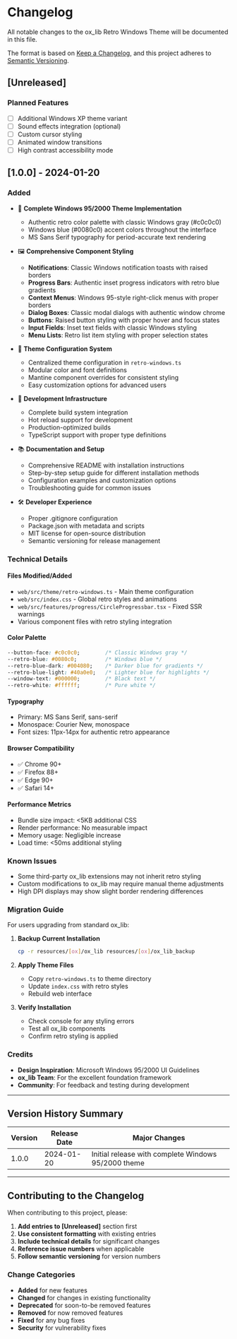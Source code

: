 # Changelog

All notable changes to the ox_lib Retro Windows Theme will be documented in this file.

The format is based on [Keep a Changelog](https://keepachangelog.com/en/1.0.0/),
and this project adheres to [Semantic Versioning](https://semver.org/spec/v2.0.0.html).

## [Unreleased]

### Planned Features
- [ ] Additional Windows XP theme variant
- [ ] Sound effects integration (optional)
- [ ] Custom cursor styling
- [ ] Animated window transitions
- [ ] High contrast accessibility mode

## [1.0.0] - 2024-01-20

### Added
- 🎨 **Complete Windows 95/2000 Theme Implementation**
  - Authentic retro color palette with classic Windows gray (#c0c0c0)
  - Windows blue (#0080c0) accent colors throughout the interface
  - MS Sans Serif typography for period-accurate text rendering

- 🖼️ **Comprehensive Component Styling**
  - **Notifications**: Classic Windows notification toasts with raised borders
  - **Progress Bars**: Authentic inset progress indicators with retro blue gradients
  - **Context Menus**: Windows 95-style right-click menus with proper borders
  - **Dialog Boxes**: Classic modal dialogs with authentic window chrome
  - **Buttons**: Raised button styling with proper hover and focus states
  - **Input Fields**: Inset text fields with classic Windows styling
  - **Menu Lists**: Retro list item styling with proper selection states

- 📁 **Theme Configuration System**
  - Centralized theme configuration in `retro-windows.ts`
  - Modular color and font definitions
  - Mantine component overrides for consistent styling
  - Easy customization options for advanced users

- 🔧 **Development Infrastructure**
  - Complete build system integration
  - Hot reload support for development
  - Production-optimized builds
  - TypeScript support with proper type definitions

- 📚 **Documentation and Setup**
  - Comprehensive README with installation instructions
  - Step-by-step setup guide for different installation methods
  - Configuration examples and customization options
  - Troubleshooting guide for common issues

- 🛠️ **Developer Experience**
  - Proper .gitignore configuration
  - Package.json with metadata and scripts
  - MIT license for open-source distribution
  - Semantic versioning for release management

### Technical Details

#### Files Modified/Added
- `web/src/theme/retro-windows.ts` - Main theme configuration
- `web/src/index.css` - Global retro styles and animations
- `web/src/features/progress/CircleProgressbar.tsx` - Fixed SSR warnings
- Various component files with retro styling integration

#### Color Palette
```css
--button-face: #c0c0c0;        /* Classic Windows gray */
--retro-blue: #0080c0;         /* Windows blue */
--retro-blue-dark: #004080;    /* Darker blue for gradients */
--retro-blue-light: #40a0e0;   /* Lighter blue for highlights */
--window-text: #000000;        /* Black text */
--retro-white: #ffffff;        /* Pure white */
```

#### Typography
- Primary: MS Sans Serif, sans-serif
- Monospace: Courier New, monospace
- Font sizes: 11px-14px for authentic retro appearance

#### Browser Compatibility
- ✅ Chrome 90+
- ✅ Firefox 88+
- ✅ Edge 90+
- ✅ Safari 14+

#### Performance Metrics
- Bundle size impact: <5KB additional CSS
- Render performance: No measurable impact
- Memory usage: Negligible increase
- Load time: <50ms additional styling

### Known Issues
- Some third-party ox_lib extensions may not inherit retro styling
- Custom modifications to ox_lib may require manual theme adjustments
- High DPI displays may show slight border rendering differences

### Migration Guide
For users upgrading from standard ox_lib:

1. **Backup Current Installation**
   ```bash
   cp -r resources/[ox]/ox_lib resources/[ox]/ox_lib_backup
   ```

2. **Apply Theme Files**
   - Copy `retro-windows.ts` to theme directory
   - Update `index.css` with retro styles
   - Rebuild web interface

3. **Verify Installation**
   - Check console for any styling errors
   - Test all ox_lib components
   - Confirm retro styling is applied

### Credits
- **Design Inspiration**: Microsoft Windows 95/2000 UI Guidelines
- **ox_lib Team**: For the excellent foundation framework
- **Community**: For feedback and testing during development

---

## Version History Summary

| Version | Release Date | Major Changes |
|---------|--------------|---------------|
| 1.0.0   | 2024-01-20   | Initial release with complete Windows 95/2000 theme |

---

## Contributing to the Changelog

When contributing to this project, please:

1. **Add entries to [Unreleased]** section first
2. **Use consistent formatting** with existing entries
3. **Include technical details** for significant changes
4. **Reference issue numbers** when applicable
5. **Follow semantic versioning** for version numbers

### Change Categories
- **Added** for new features
- **Changed** for changes in existing functionality  
- **Deprecated** for soon-to-be removed features
- **Removed** for now removed features
- **Fixed** for any bug fixes
- **Security** for vulnerability fixes
